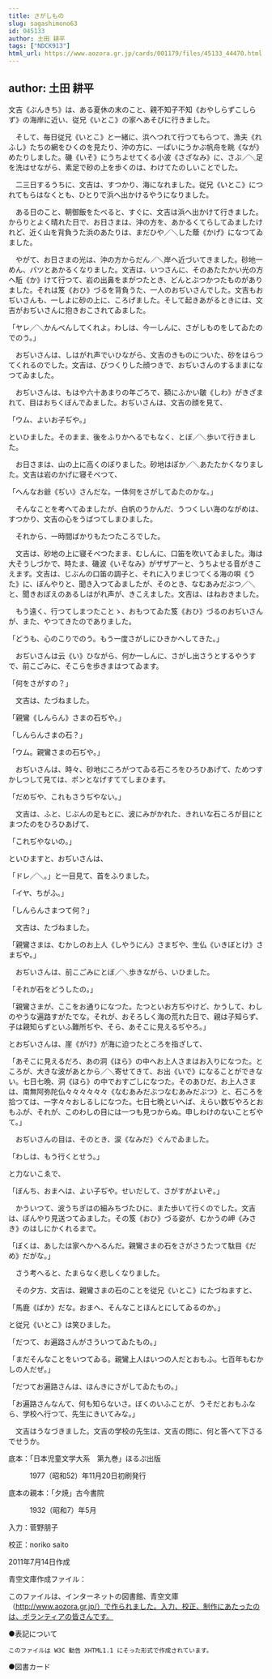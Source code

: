 ```yaml
---
title: さがしもの
slug: sagashimono63
id: 045133
author: 土田 耕平
tags: ["NDCK913"]
html_url: https://www.aozora.gr.jp/cards/001179/files/45133_44470.html
---
```


## author: 土田 耕平

文吉《ぶんきち》は、ある夏休の末のこと、親不知子不知《おやしらずこしらず》の海岸に近い、従兄《いとこ》の家へあそびに行きました。

　そして、毎日従兄《いとこ》と一緒に、浜へつれて行つてもらつて、漁夫《れふし》たちの網をひくのを見たり、沖の方に、一ぱいにうかぶ帆舟を眺《なが》めたりしました。磯《いそ》にうちよせてくる小波《さざなみ》に、さぶ／＼足を洗はせながら、素足で砂の上を歩くのは、わけてたのしいことでした。

　二三日するうちに、文吉は、すつかり、海になれました。従兄《いとこ》につれてもらはなくとも、ひとりで浜へ出かけるやうになりました。

　ある日のこと、朝御飯をたべると、すぐに、文吉は浜へ出かけて行きました。からりとよく晴れた日で、お日さまは、沖の方を、あかるくてらしてゐましたけれど、近く山を背負うた浜のあたりは、まだひや／＼した蔭《かげ》になつてゐました。

　やがて、お日さまの光は、沖の方からだん／＼岸へ近づいてきました。砂地一めん、パツとあかるくなりました。文吉は、いつさんに、そのあたたかい光の方へ駈《か》けて行つて、岩の出鼻をまがつたとき、どんとぶつかつたものがありました。それは笈《おひ》づるを背負うた、一人のおぢいさんでした。文吉もおぢいさんも、一しよに砂の上に、ころげました。そして起きあがるときには、文吉がおぢいさんに抱きおこされてゐました。

「ヤレ／＼かんべんしてくれよ。わしは、今一しんに、さがしものをしてゐたのでのう。」

　おぢいさんは、しはがれ声でいひながら、文吉のきものについた、砂をはらつてくれるのでした。文吉は、びつくりした顔つきで、おぢいさんのするままになつてゐました。

　おぢいさんは、もはや六十あまりの年ごろで、額にふかい皺《しわ》がきざまれて、目はおちくぼんでゐました。おぢいさんは、文吉の顔を見て、

「ウム、よいお子ぢや。」

といひました。そのまま、後をふりかへるでもなく、とぼ／＼歩いて行きました。

　お日さまは、山の上に高くのぼりました。砂地はぽか／＼あたたかくなりました。文吉は岩のかげに寝そべつて、

「へんなお爺《ぢい》さんだな。一体何をさがしてゐたのかな。」

　そんなことを考へてゐましたが、白帆のうかんだ、うつくしい海のながめは、すつかり、文吉の心をうばつてしまひました。

　それから、一時間ばかりもたつたころでした。

　文吉は、砂地の上に寝そべつたまま、むしんに、口笛を吹いてゐました。海は大そうしづかで、時たま、磯波《いそなみ》がザザアーと、うちよせる音がきこえます。文吉は、じぶんの口笛の調子と、それに入りまじつてくる海の唄《うた》に、ぼんやりと、聞き入つてゐましたが、そのとき、なむあみだぶつ／＼と、聞きおぼえのあるしはがれ声が、きこえました。文吉は、はねおきました。

　もう遠く、行つてしまつたことゝ、おもつてゐた笈《おひ》づるのおぢいさんが、また、やつてきたのでありました。

「どうも、心のこりでのう。もう一度さがしにひきかへしてきた。」

　おぢいさんは云《い》ひながら、何か一しんに、さがし出さうとするやうすで、前こごみに、そこらを歩きまはつてゐます。

「何をさがすの？」

　文吉は、たづねました。

「親鸞《しんらん》さまの石ぢや。」

「しんらんさまの石？」

「ウム。親鸞さまの石ぢや。」

　おぢいさんは、時々、砂地にころがつてゐる石ころをひろひあげて、ためつすかしつして見ては、ポンとなげすててしまひます。

「だめぢや、これもさうぢやない。」

　文吉は、ふと、じぶんの足もとに、波にみがかれた、きれいな石ころが目にとまつたのをひろひあげて、

「これぢやないの。」

といひますと、おぢいさんは、

「ドレ／＼。」と一目見て、首をふりました。

「イヤ、ちがふ。」

「しんらんさまつて何？」

　文吉は、たづねました。

「親鸞さまは、むかしのお上人《しやうにん》さまぢや、生仏《いきぼとけ》さまぢや。」

　おぢいさんは、前こごみにとぼ／＼歩きながら、いひました。

「それが石をどうしたの。」

「親鸞さまが、ここをお通りになつた。たつといお方ぢやけど、かうして、わしのやうな遍路すがたでな。それが、おそろしく海の荒れた日で、親は子知らず、子は親知らずといふ難所ぢや、そら、あそこに見えるぢやろ。」

とおぢいさんは、崖《がけ》が海に迫つたところを指ざして、

「あそこに見えるだろ、あの洞《ほら》の中へお上人さまはお入りになつた。ところが、大きな波があとから／＼寄せてきて、お出《いで》になることができない。七日七晩、洞《ほら》の中でおすごしになつた。そのあひだ、お上人さまは、南無阿弥陀仏々々々々々々《なむあみだぶつなむあみだぶつ》と、石ころを拾つては、一字々々おしるしになつた。七日七晩といへば、えらい数ぢやろとおもふが、それが、このわしの目には一つも見つからぬ。申しわけのないことぢやて。」

　おぢいさんの目は、そのとき、涙《なみだ》ぐんでゐました。

「わしは、もう行くとせう。」

と力ないこゑで、

「ぼんち、おまへは、よい子ぢや。せいだして、さがすがよいぞ。」

　かういつて、波うちぎはの細みちづたひに、また歩いて行くのでした。文吉は、ぼんやり見送つてゐました。その笈《おひ》づる姿が、むかうの岬《みさき》のはしにかくれるまで。

「ぼくは、あしたは家へかへるんだ。親鸞さまの石をさがさうたつて駄目《だめ》だがな。」

　さう考へると、たまらなく悲しくなりました。

　その夕方、文吉は、親鸞さまの石のことを従兄《いとこ》にたづねますと、

「馬鹿《ばか》だな。おまへ、そんなことほんとにしてゐるのか。」

と従兄《いとこ》は笑ひました。

「だつて、お遍路さんがさういつてゐたもの。」

「まだそんなことをいつてゐる。親鸞上人はいつの人だとおもふ。七百年もむかしの人だぜ。」

「だつてお遍路さんは、ほんきにさがしてゐたもの。」

「お遍路さんなんて、何も知らないさ。ぼくのいふことが、うそだとおもふなら、学校へ行つて、先生にきいてみな。」

　文吉はうなづきました。文吉の学校の先生は、文吉の問に、何と答へて下さるでせうか。













底本：「日本児童文学大系　第九巻」ほるぷ出版

　　　1977（昭和52）年11月20日初刷発行

底本の親本：「夕焼」古今書院

　　　1932（昭和7）年5月

入力：菅野朋子

校正：noriko saito

2011年7月14日作成

青空文庫作成ファイル：

このファイルは、インターネットの図書館、青空文庫（http://www.aozora.gr.jp/）で作られました。入力、校正、制作にあたったのは、ボランティアの皆さんです。











●表記について


	このファイルは W3C 勧告 XHTML1.1 にそった形式で作成されています。







●図書カード